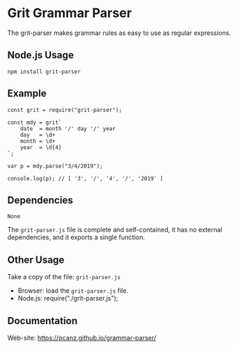 #   Grit Grammar Parser

The grit-parser makes grammar rules as easy to use as regular expressions.

##  Node.js Usage

    npm install grit-parser

## Example

    const grit = require("grit-parser");

    const mdy = grit`
        date  = month '/' day '/' year
        day   = \d+
        month = \d+
        year  = \d{4}
    `;

    var p = mdy.parse("3/4/2019");

    console.log(p); // [ '3', '/', '4', '/', '2019' ]

##  Dependencies

    None

The `grit-parser.js` file is complete and self-contained, it has no external dependencies, and it exports a single function.

##  Other Usage

Take a copy of the file: `grit-parser.js`
    
- Browser: load the `grit-parser.js` file. 
- Node.js: require("./grit-parser.js");   

##  Documentation

Web-site: https://pcanz.github.io/grammar-parser/


